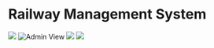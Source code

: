 # Railway Management System

![](https://user-images.githubusercontent.com/62957935/171412287-8c4e6286-1e37-4f98-a899-dad4a6b8580f.png)
![Admin View](https://user-images.githubusercontent.com/62957935/171412296-e8e097e6-c7ce-4897-b543-a8b15dcc3013.png)
![](https://user-images.githubusercontent.com/62957935/171412298-c04663aa-ec77-4517-80a5-a81100b100e3.png)
![](https://user-images.githubusercontent.com/62957935/171412303-eb3c4c7e-eea8-4ac0-bdf5-c0a50c1be0a6.png)
